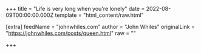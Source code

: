 
+++
title = "Life is very long when you're lonely"
date = 2022-08-09T00:00:00.000Z
template = "html_content/raw.html"

[extra]
feedName = "johnwhiles.com"
author = "John Whiles"
originalLink = "https://johnwhiles.com/posts/queen.html"
raw = ""

+++

